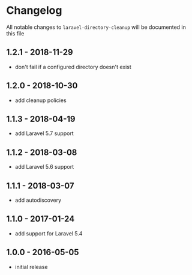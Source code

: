 # Changelog

All notable changes to `laravel-directory-cleanup` will be documented in this file

## 1.2.1 - 2018-11-29

- don't fail if a configured directory doesn't exist

## 1.2.0 - 2018-10-30

- add cleanup policies

## 1.1.3 - 2018-04-19

- add Laravel 5.7 support

## 1.1.2 - 2018-03-08

- add Laravel 5.6 support

## 1.1.1 - 2018-03-07

- add autodiscovery

## 1.1.0 - 2017-01-24

- add support for Laravel 5.4

## 1.0.0 - 2016-05-05

- initial release
